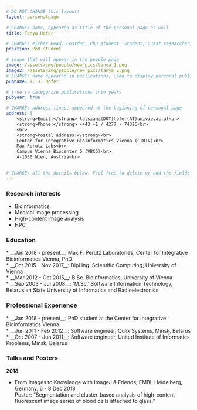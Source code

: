 ```yaml
---
# DO NOT CHANGE this layout!
layout: personalpage

# CHANGE: name, appeared as title of the personal page as well
title: Tanya Hofer

# CHANGE: either Head, Postdoc, PhD student, Student, Guest researcher, System administrator, or Secretery
position: PhD student

# image that will appear in the people page
image: /assets/img/people/new_pics/tanya_1.png
image2: /assets/img/people/new_pics/tanya_2.png
# CHANGE: name appeared in publications, used to display personal publications
pubname: T. J. Hofer

# true to categorize publications into years
pubyear: true

# CHANGE: address lines, appeared at the beginning of personal page
address: |
    <strong>Email:</strong> tatsiana(DOT)hofer(AT)univie.ac.at<br>
    <strong>Phone:</strong> ++43 +1 / 4277 - 74326<br>
    <br>
    <strong>Postal address:</strong><br>
    Center for Integrative Bioinformatics Vienna (CIBIV)<br>
    Max Perutz Labs<br>
    Campus Vienna Biocenter 5 (VBC5)<br>
    A-1030 Wien, Austria<br>

     
# CHANGE: all the details below. Feel free to delete or add the fields (e.g. Talks and Posters, Software)
---
```


### Research interests
<div class="hline"></div>

* Bioinformatics
* Medical image processing
* High-content image analysis
* HPC

### Education
<div class="hline"></div>
* __Jan 2018 - present__: Max F. Perutz Laboratories, Center for Integrative Bioinformatics Vienna, PhD <br>
* __Oct 2015 - Nov 2017__: Dipl.Ing. Scientific Computing, University of Vienna <br>
* __Mar 2012 - Oct 2015__: B.Sc. Bioinformatics, University of Vienna <br>
* __Sep 2003 - Jul 2008__:  'M.Sc.' Software Information Technology, Belarusian State University of Informatics and Radioelectronics<br>



### Professional Experience
<div class="hline"></div>
* __Jan 2018 - present__: PhD student at the Center for Integrative Bioinformatics Vienna <br>
* __Jun 2011 - Feb 2012__: Software engineer, Qulix Systems, Minsk, Belarus<br>
* __Oct 2007 - Jun 2011__: Software engineer, United Institute of Informatics Problems, Minsk, Belarus<br>


### Talks and Posters
<div class="hline"></div>

__2018__
* From Images to Knowledge with ImageJ & Friends, EMBL Heidelberg, Germany, 6 - 8 Dec 2018<br>
Poster: “Segmentation and cluster-based analysis of high-content fluorescent image series of blood cells attached to glass.”






